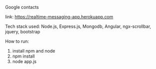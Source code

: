 Google contacts

link: https://realtime-messaging-app.herokuapp.com

Tech stack used: Node.js, Express.js, Mongodb, Angular, ngx-scrollbar, jquery, bootstrap

How to run:
1. install npm and node
2. npm install
3. node app.js
